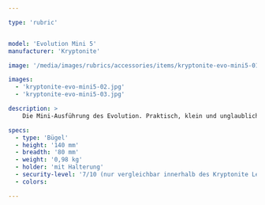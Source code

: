 ```yaml
---

type: 'rubric'


model: 'Evolution Mini 5'
manufacturer: 'Kryptonite'

image: '/media/images/rubrics/accessories/items/kryptonite-evo-mini5-01.jpg'

images:
  - 'kryptonite-evo-mini5-02.jpg'
  - 'kryptonite-evo-mini5-03.jpg'

description: >
    Die Mini-Ausführung des Evolution. Praktisch, klein und unglaublich stark. Passt sogar in die Hosentasche. Inklusive FlexFrame Schlosshalterung und doppeltem Schließmechanismus, extrem widerstandsfähig. Dazu 3 Schlüssel, einer davon mit integrierter Beleuchtung. 13mm gehärteter Kryptonium™ Spezialstahl, wetterfester Vinylüberzug gegen Beschädigungen. Ein verstärktes Hochsicherheits-Scheibenzylinderschloss bietet Sicherheit gegen Aufbohren und Picking, ein zweiwand-Querbügel mit doppeltem Schließmechanismus gibt zusätzliche Sicherheit.

specs: 
  - type: 'Bügel'
  - height: '140 mm'
  - breadth: '80 mm'
  - weight: '0,98 kg'
  - holder: 'mit Halterung'
  - security-level: '7/10 (nur vergleichbar innerhalb des Kryptonite Level-Systems)'
  - colors:

---
```

